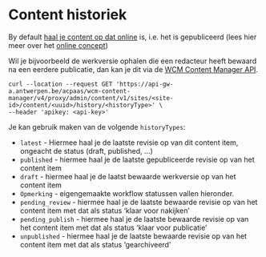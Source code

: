# Content historiek
By default [haal je content op dat online](/wcmv4/content/content-item-read) is, i.e. het is gepubliceerd (lees hier meer over het [online concept](/common/content/content-life-cycle?id=online-vs-offline)) 

Wil je bijvoorbeeld de werkversie ophalen die een redacteur heeft bewaard na een eerdere publicatie, dan kan je dit via de [WCM Content Manager API](/wcmv4/content/api-content-manager).
 
```shell
curl --location --request GET 'https://api-gw-a.antwerpen.be/acpaas/wcm-content-manager/v4/proxy/admin/content/v1/sites/<site-id>/content/<uuid>/history/<historyType>' \
--header 'apikey: <api-key>'
```

Je kan gebruik maken van de volgende `historyTypes`:

* `latest` - Hiermee haal je de laatste revisie op van dit content item, ongeacht de status (draft, published, …)
* `published` - hiermee haal je de laatste gepubliceerde revisie op van het content item
* `draft` - hiermee haal je de laatst bewaarde werkversie op van het content item
* `Opmerking` - eigengemaakte workflow statussen vallen hieronder.
* `pending_review` - hiermee haal je de laatste bewaarde revisie op van het content item met dat als status ‘klaar voor nakijken’
* `pending_publish` - hiermee haal je de laatste bewaarde revisie op van het content item met dat als status ‘klaar voor publicatie’
* `unpublished` - hiermee haal je de laatste bewaarde revisie op van het content item met dat als status ‘gearchiveerd’

